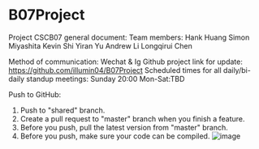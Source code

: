 # B07Project
Project CSCB07 general document:
Team members:
Hank Huang
Simon Miyashita
Kevin Shi
Yiran Yu
Andrew Li
Longqirui Chen

Method of communication: Wechat & Ig
Github project link for update: https://github.com/illumin04/B07Project
Scheduled times for all daily/bi-daily standup meetings:
Sunday 20:00 Mon-Sat:TBD


Push to GitHub:
1. Push to "shared" branch.
2. Create a pull request to "master" branch when you finish a feature.
3. Before you push, pull the latest version from "master" branch.
4. Before you push, make sure your code can be compiled.
![image](https://github.com/illumin04/B07Project/assets/115596202/5e1d4c7d-b2f4-4071-b294-3d8130ff8eb0)
